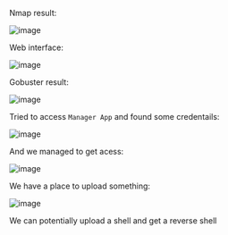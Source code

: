 Nmap result:

![image](https://github.com/user-attachments/assets/09c1f04b-773d-4a34-ac1e-cf5786351ddd)

Web interface:

![image](https://github.com/user-attachments/assets/6b40d867-46e1-45fb-a9e5-467466a1705c)

Gobuster result:

![image](https://github.com/user-attachments/assets/c04a8236-64a9-4ea4-be14-04edf8204caa)

Tried to access `Manager App` and found some credentails:

![image](https://github.com/user-attachments/assets/8ec32832-7186-43fc-a451-e58066fa6d3b)

And we managed to get acess:

![image](https://github.com/user-attachments/assets/a9b2a4be-4ab7-41cf-995e-5e7e5c4d5e88)

We have a place to upload something:

![image](https://github.com/user-attachments/assets/e6a73263-30e1-4b4a-a2de-054222220ea2)

We can potentially upload a shell and get a reverse shell


